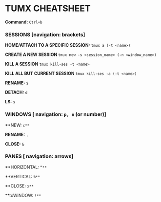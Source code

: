 # TUMX CHEATSHEET

**Command:** `Ctrl+b`

### **SESSIONS [navigation: brackets]**

**HOME/ATTACH TO A SPECIFIC SESSION:** `tmux a (-t <name>)` 

**CREATE A NEW SESSION <VIRTUAL TERMINAL>** `tmux new -s <session_name> (-n <window_name>)`

**KILL A SESSION** `tmux kill-ses -t <name>`

**KILL ALL BUT CURRENT SESSION** `tmux kill-ses -a (-t <name>)`





**RENAME:** `$`

**DETACH:** `d`

**LS:** `s`

### **WINDOWS [ navigation: `p, n` (or number)]** 

**NEW: `c**`

**RENAME:** `,`

**CLOSE:** `&`

### **PANES [ navigation: arrows]** 

**HORIZONTAL: `“**`

**VERTICAL: `%**`

**CLOSE: `x**`

**toWINDOW: `!**`

